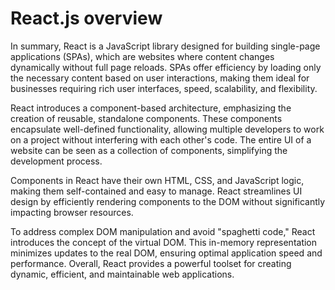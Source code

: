# React.js overview

In summary, React is a JavaScript library designed for building single-page applications (SPAs), which are websites where content changes dynamically without full page reloads. SPAs offer efficiency by loading only the necessary content based on user interactions, making them ideal for businesses requiring rich user interfaces, speed, scalability, and flexibility.

React introduces a component-based architecture, emphasizing the creation of reusable, standalone components. These components encapsulate well-defined functionality, allowing multiple developers to work on a project without interfering with each other's code. The entire UI of a website can be seen as a collection of components, simplifying the development process.

Components in React have their own HTML, CSS, and JavaScript logic, making them self-contained and easy to manage. React streamlines UI design by efficiently rendering components to the DOM without significantly impacting browser resources.

To address complex DOM manipulation and avoid "spaghetti code," React introduces the concept of the virtual DOM. This in-memory representation minimizes updates to the real DOM, ensuring optimal application speed and performance. Overall, React provides a powerful toolset for creating dynamic, efficient, and maintainable web applications.